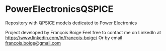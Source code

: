 # PowerElectronicsQSPICE
Repository with QPSICE models dedicated to Power Electronics

Project developed by François Boige
Feel free to contact me on LinkedIn at https://www.linkedin.com/in/francois-boige/
Or by email francois.boige@gmail.com

